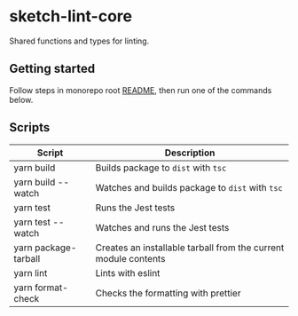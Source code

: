 # sketch-lint-core

Shared functions and types for linting.

## Getting started

Follow steps in monorepo root [README](../../README.md), then run one of the commands below.

## Scripts

| Script               | Description                                                     |
| -------------------- | --------------------------------------------------------------- |
| yarn build           | Builds package to `dist` with `tsc`                             |
| yarn build --watch   | Watches and builds package to `dist` with `tsc`                 |
| yarn test            | Runs the Jest tests                                             |
| yarn test --watch    | Watches and runs the Jest tests                                 |
| yarn package-tarball | Creates an installable tarball from the current module contents |
| yarn lint            | Lints with eslint                                               |
| yarn format-check    | Checks the formatting with prettier                             |
